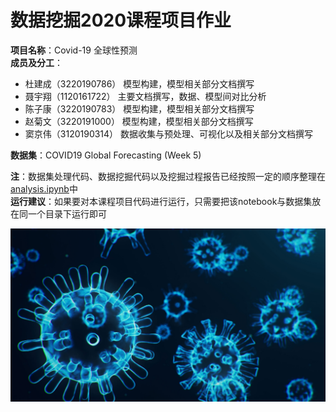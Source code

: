 # 数据挖掘2020课程项目作业

**项目名称**：Covid-19 全球性预测  
**成员及分工**：

- 杜建成（3220190786）
    模型构建，模型相关部分文档撰写  
- 聂宇翔（1120161722）
    主要文档撰写，数据、模型间对比分析
- 陈子康（3220190783）
    模型构建，模型相关部分文档撰写  
- 赵菊文（3220191000）
    模型构建，模型相关部分文档撰写  
- 窦京伟（3120190314） 
    数据收集与预处理、可视化以及相关部分文档撰写

**数据集**：COVID19 Global Forecasting (Week 5)

**注**：数据集处理代码、数据挖掘代码以及挖掘过程报告已经按照一定的顺序整理在[analysis.ipynb](analysis.ipynb.rar)中  
**运行建议**：如果要对本课程项目代码进行运行，只需要把该notebook与数据集放在同一个目录下运行即可

![image](https://github.com/ChengchengDu/data_mining_project/blob/master/Snipaste_2020-07-03_16-11-22.png)

